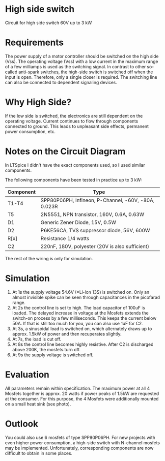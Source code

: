 # High side switch

Circuit for high side switch 60V up to 3 kW

# Requirements

The power supply of a motor controller should be switched on the high side (Vss). The operating voltage (Vss) with a low current in the maximum range of a few milliamps is used as the switching signal. In contrast to other so-called anti-spark switches, the high-side switch is switched off when the input is open. Therefore, only a single closer is required. The switching line can also be connected to dependent signaling devices.

# Why High Side?

If the low side is switched, the electronics are still dependent on the operating voltage. Current continues to flow through components connected to ground. This leads to unpleasant side effects, permanent power consumption, etc.

# Notes on the Circuit Diagram

In LTSpice I didn't have the exact components used, so I used similar components.

The following components have been tested in practice up to 3 kW:

| Component | Type |
| --------- | ---- |
| T1-T4 | SPP80P06PH, Infineon, P-Channel, -60V, -80A, 0.023R |
| T5 | 2N5551, NPN transistor, 160V, 0.6A, 0.63W |
| D1 | Generic Zener Diode, 15V, 0.5W |
| D2 | P6KE56CA, TVS suppressor diode, 56V, 600W |
| R[x] | Resistance 1/4 watts |
| C2 | 220nF, 1ß0V, polyester (20V is also sufficient) |

The rest of the wiring is only for simulation.

# Simulation

1. At 1s the supply voltage 54.6V (=Li-Ion 13S) is switched on. Only an almost invisible spike can be seen through capacitances in the picofarad range.
2. At 2s the control line is set to high. The load capacitor of 100uF is loaded. The delayed increase in voltage at the Mosfets extends the switch-on process by a few milliseconds. This keeps the current below 50A. If that is still too much for you, you can also use 1uF for C2.
3. At 3s, a sinusoidal load is switched on, which alternately draws up to approx. 1.5kW of power and then recuperates slightly.
4. At 7s, the load is cut off.
5. At 8s the control line becomes highly resistive. After C2 is discharged above 200K, the mosfets turn off.
6. At 9s the supply voltage is switched off.

# Evaluation

All parameters remain within specification. The maximum power at all 4 Mosfets together is approx. 20 watts if power peaks of 1.5kW are requested at the consumer. For this purpose, the 4 Mosfets were additionally mounted on a small heat sink (see photo).

# Outlook

You could also use 6 mosfets of type SPP80P06PH. For new projects with even higher power consumption, a high-side switch with N-channel mosfets may be implemented. Unfortunately, corresponding components are now difficult to obtain in some places.
